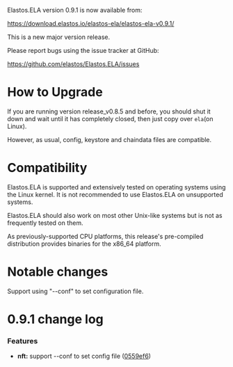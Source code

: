 Elastos.ELA version 0.9.1 is now available from:

  <https://download.elastos.io/elastos-ela/elastos-ela-v0.9.1/>

This is a new major version release.

Please report bugs using the issue tracker at GitHub:

  <https://github.com/elastos/Elastos.ELA/issues>

How to Upgrade
==============

If you are running version release_v0.8.5 and before, you should shut it down
and wait until it has completely closed, then just copy over `ela`(on Linux).

However, as usual, config, keystore and chaindata files are compatible.

Compatibility
==============

Elastos.ELA is supported and extensively tested on operating systems
using the Linux kernel. It is not recommended to use Elastos.ELA on
unsupported systems.

Elastos.ELA should also work on most other Unix-like systems but is not
as frequently tested on them.

As previously-supported CPU platforms, this release's pre-compiled
distribution provides binaries for the x86_64 platform.

Notable changes
===============

Support using "--conf" to set configuration file.

0.9.1 change log
=================

### Features

* **nft:** support --conf to set config file ([0559ef6](https://github.com/elastos/Elastos.ELA/commit/0559ef6821dde14ceb790ee9777d52075e13284b))
